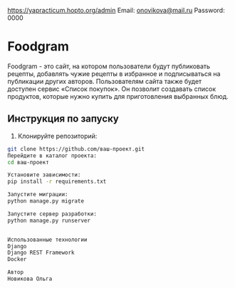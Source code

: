 https://yapracticum.hopto.org/admin
Email: onovikova@mail.ru
Password: 0000

# Foodgram

Foodgram - это сайт, на котором пользователи будут публиковать рецепты, добавлять чужие рецепты в избранное и подписываться на публикации других авторов. Пользователям сайта также будет доступен сервис «Список покупок». Он позволит создавать список продуктов, которые нужно купить для приготовления выбранных блюд.

## Инструкция по запуску

1. Клонируйте репозиторий:

```bash
git clone https://github.com/ваш-проект.git
Перейдите в каталог проекта:
cd ваш-проект

Установите зависимости:
pip install -r requirements.txt

Запустите миграции:
python manage.py migrate

Запустите сервер разработки:
python manage.py runserver


Использованные технологии
Django
Django REST Framework
Docker

Автор
Новикова Ольга
